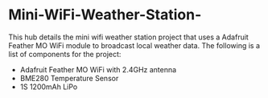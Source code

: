 # Mini-WiFi-Weather-Station-

This hub details the mini wifi weather station project that uses a Adafruit Feather MO WiFi module to broadcast local weather data. 
The following is a list of components for the project:
- Adafruit Feather MO WiFi with 2.4GHz antenna
- BME280 Temperature Sensor 
- 1S 1200mAh LiPo 
